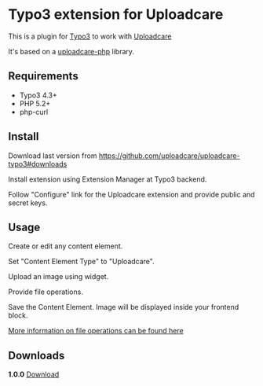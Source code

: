 ﻿# Typo3 extension for Uploadcare

This is a plugin for [Typo3][3] to work with [Uploadcare][1]

It's based on a [uploadcare-php][4] library.

## Requirements

- Typo3 4.3+
- PHP 5.2+
- php-curl

## Install 

Download last version from https://github.com/uploadcare/uploadcare-typo3#downloads

Install extension using Extension Manager at Typo3 backend.

Follow "Configure" link for the Uploadcare extension and provide public and secret keys.

## Usage

Create or edit any content element.

Set "Content Element Type" to "Uploadcare".

Upload an image using widget.

Provide file operations.

Save the Content Element. Image will be displayed inside your frontend block.

[More information on file operations can be found here][2]

## Downloads 

**1.0.0** [Download](https://ucarecdn.com/a9f66c86-2ad4-4d4f-8caa-a4415983acc2/uploadcare_1.0.0.zip)

[1]: https://uploadcare.com/
[2]: https://uploadcare.com/documentation/reference/basic/cdn.html
[3]: http://typo3.org/
[4]: https://github.com/uploadcare/uploadcare-php